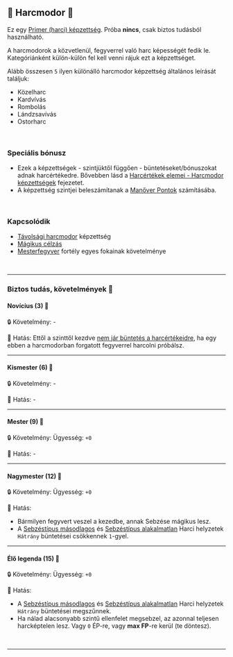 ## 🔵 Harcmodor 🔁

Ez egy [Primer (harci) képzettség](../010_08_primer_szekunder_ismeretek.md). Próba **nincs**, csak biztos tudásból használható.

A harcmodorok a közvetlenül, fegyverrel való harc képességét fedik le. Kategóriánként külön-külön fel kell venni rájuk ezt a képzettséget.

Alább összesen `5` ilyen különálló harcmodor képzettség általános leírását találjuk:
- Közelharc
- Kardvívás
- Rombolás
- Lándzsavívás
- Ostorharc

<br />

### Speciális bónusz

- Ezek a képzettségek - szintjüktől függően - büntetéseket/bónuszokat adnak harcértékedre. Bővebben lásd a [Harcértékek elemei - Harcmodor képzettségek](../062_02_harcmodor_kepzettsegek_es_bonuszaik.md) fejezetet.
- A képzettség szintjei beleszámítanak a [Manőver Pontok](../066_02_manover_pontok.md) számításába.

<br />

### Kapcsolódik

- [Távolsági harcmodor](tavolsagi_harcmodor.md) képzettség
- [Mágikus célzás](magikus_celzas.md)
- [Mesterfegyver](../fortelyok.harci/mesterfegyver.md) fortély egyes fokainak követelménye

<br />

---
### Biztos tudás, követelmények 📖

#### Novícius (3) 📖

🔒 Követelmény: -

🌟 Hatás: Ettől a szinttől kezdve [nem jár büntetés a harcértékeidre](../062_02_harcmodor_kepzettsegek_es_bonuszaik.md), ha egy ebben a harcmodorban forgatott fegyverrel harcolni próbálsz.

---
#### Kismester (6) 📖

🔒 Követelmény: -

🌟 Hatás: -

---
#### Mester (9) 📖

🔒 Követelmény: Ügyesség: `+0`

🌟 Hatás: -

---
#### Nagymester (12) 📖

🔒 Követelmény: Ügyesség: `+0`

🌟 Hatás:
- Bármilyen fegyvert veszel a kezedbe, annak Sebzése mágikus lesz.
- A [Sebzéstípus másodlagos](../065_01_harci_helyzetek.md#sebz%C3%A9st%C3%ADpus-m%C3%A1sodlagos) és [Sebzéstípus alakalmatlan](../065_01_harci_helyzetek.md#sebz%C3%A9st%C3%ADpus-alkalmatlan) Harci helyzetek `Hátrány` büntetései csökkennek `1`-gyel.

---
#### Élő legenda (15) 📖

🔒 Követelmény: Ügyesség: `+0`

🌟 Hatás:
- A [Sebzéstípus másodlagos](../065_01_harci_helyzetek.md#sebz%C3%A9st%C3%ADpus-m%C3%A1sodlagos) és [Sebzéstípus alakalmatlan](../065_01_harci_helyzetek.md#sebz%C3%A9st%C3%ADpus-alkalmatlan) Harci helyzetek `Hátrány` büntetései megszűnnek.
- Ha nálad alacsonyabb szintű ellenfelet megsebzel, az azonnal teljesen harcképtelen lesz. Vagy `0` ÉP-re, vagy **max FP**-re kerül (te döntesz).

<br />

---
